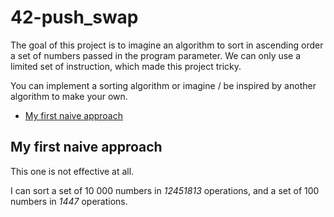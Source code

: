 # 42-push_swap

The goal of this project is to imagine  an algorithm to sort in ascending order a set of numbers passed in the program parameter.
We can only use a limited set of instruction, which made this project tricky.

You can implement a sorting algorithm or imagine / be inspired by another algorithm to make your own.

- [My first naive approach](#My-first-naive-approach)

## My first naive approach

This one is not effective at all.

I can sort a set of 10 000 numbers in *12451813* operations, and a set of 100 numbers in *1447* operations.

